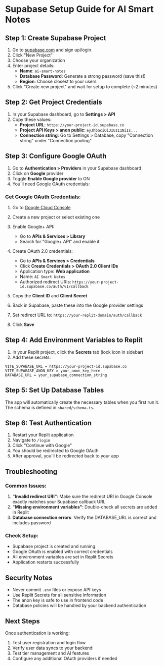 # Supabase Setup Guide for AI Smart Notes

## Step 1: Create Supabase Project

1. Go to [supabase.com](https://supabase.com) and sign up/login
2. Click "New Project"
3. Choose your organization
4. Enter project details:
   - **Name**: `ai-smart-notes`
   - **Database Password**: Generate a strong password (save this!)
   - **Region**: Choose closest to your users
5. Click "Create new project" and wait for setup to complete (~2 minutes)

## Step 2: Get Project Credentials

1. In your Supabase dashboard, go to **Settings > API**
2. Copy these values:
   - **Project URL**: `https://your-project-id.supabase.co`
   - **Project API Keys > anon public**: `eyJhbGciOiJIUzI1NiIs...`
   - **Connection string**: Go to Settings > Database, copy "Connection string" under "Connection pooling"

## Step 3: Configure Google OAuth

1. Go to **Authentication > Providers** in your Supabase dashboard
2. Click on **Google** provider
3. Toggle **Enable Google provider** to ON
4. You'll need Google OAuth credentials:

### Get Google OAuth Credentials:
1. Go to [Google Cloud Console](https://console.cloud.google.com)
2. Create a new project or select existing one
3. Enable Google+ API:
   - Go to **APIs & Services > Library**
   - Search for "Google+ API" and enable it
4. Create OAuth 2.0 credentials:
   - Go to **APIs & Services > Credentials**
   - Click **Create Credentials > OAuth 2.0 Client IDs**
   - Application type: **Web application**
   - Name: `AI Smart Notes`
   - Authorized redirect URIs: `https://your-project-id.supabase.co/auth/v1/callback`

5. Copy the **Client ID** and **Client Secret**
6. Back in Supabase, paste these into the Google provider settings
7. Set redirect URL to: `https://your-replit-domain/auth/callback`
8. Click **Save**

## Step 4: Add Environment Variables to Replit

1. In your Replit project, click the **Secrets** tab (lock icon in sidebar)
2. Add these secrets:

```
VITE_SUPABASE_URL = https://your-project-id.supabase.co
VITE_SUPABASE_ANON_KEY = your_anon_key_here
DATABASE_URL = your_supabase_connection_string
```

## Step 5: Set Up Database Tables

The app will automatically create the necessary tables when you first run it. The schema is defined in `shared/schema.ts`.

## Step 6: Test Authentication

1. Restart your Replit application
2. Navigate to `/login`
3. Click "Continue with Google"
4. You should be redirected to Google OAuth
5. After approval, you'll be redirected back to your app

## Troubleshooting

### Common Issues:

1. **"Invalid redirect URI"**: Make sure the redirect URI in Google Console exactly matches your Supabase callback URL
2. **"Missing environment variables"**: Double-check all secrets are added in Replit
3. **Database connection errors**: Verify the DATABASE_URL is correct and includes password

### Check Setup:
- Supabase project is created and running
- Google OAuth is enabled with correct credentials
- All environment variables are set in Replit Secrets
- Application restarts successfully

## Security Notes

- Never commit `.env` files or expose API keys
- Use Replit Secrets for all sensitive information
- The anon key is safe to use in frontend code
- Database policies will be handled by your backend authentication

## Next Steps

Once authentication is working:
1. Test user registration and login flow
2. Verify user data syncs to your backend
3. Test tier management and AI features
4. Configure any additional OAuth providers if needed